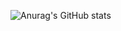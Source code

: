 ![Anurag's GitHub stats](https://github-readme-stats.vercel.app/api?username=KylloxStudio&show_icons=true&theme=radical)
